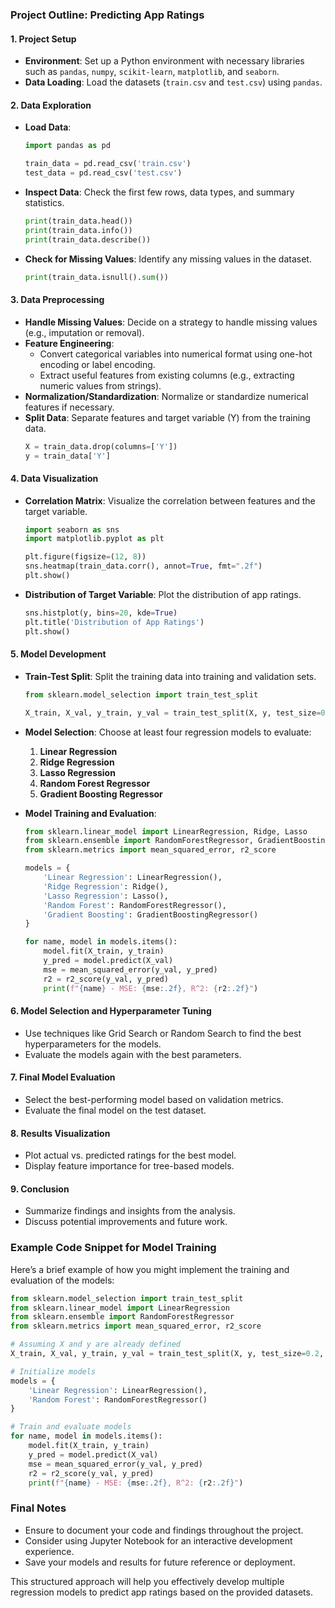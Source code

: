 ### Project Outline: Predicting App Ratings

#### 1. **Project Setup**
   - **Environment**: Set up a Python environment with necessary libraries such as `pandas`, `numpy`, `scikit-learn`, `matplotlib`, and `seaborn`.
   - **Data Loading**: Load the datasets (`train.csv` and `test.csv`) using `pandas`.

#### 2. **Data Exploration**
   - **Load Data**:
     ```python
     import pandas as pd

     train_data = pd.read_csv('train.csv')
     test_data = pd.read_csv('test.csv')
     ```
   - **Inspect Data**: Check the first few rows, data types, and summary statistics.
     ```python
     print(train_data.head())
     print(train_data.info())
     print(train_data.describe())
     ```
   - **Check for Missing Values**: Identify any missing values in the dataset.
     ```python
     print(train_data.isnull().sum())
     ```

#### 3. **Data Preprocessing**
   - **Handle Missing Values**: Decide on a strategy to handle missing values (e.g., imputation or removal).
   - **Feature Engineering**:
     - Convert categorical variables into numerical format using one-hot encoding or label encoding.
     - Extract useful features from existing columns (e.g., extracting numeric values from strings).
   - **Normalization/Standardization**: Normalize or standardize numerical features if necessary.
   - **Split Data**: Separate features and target variable (Y) from the training data.
     ```python
     X = train_data.drop(columns=['Y'])
     y = train_data['Y']
     ```

#### 4. **Data Visualization**
   - **Correlation Matrix**: Visualize the correlation between features and the target variable.
     ```python
     import seaborn as sns
     import matplotlib.pyplot as plt

     plt.figure(figsize=(12, 8))
     sns.heatmap(train_data.corr(), annot=True, fmt=".2f")
     plt.show()
     ```
   - **Distribution of Target Variable**: Plot the distribution of app ratings.
     ```python
     sns.histplot(y, bins=20, kde=True)
     plt.title('Distribution of App Ratings')
     plt.show()
     ```

#### 5. **Model Development**
   - **Train-Test Split**: Split the training data into training and validation sets.
     ```python
     from sklearn.model_selection import train_test_split

     X_train, X_val, y_train, y_val = train_test_split(X, y, test_size=0.2, random_state=42)
     ```

   - **Model Selection**: Choose at least four regression models to evaluate:
     1. **Linear Regression**
     2. **Ridge Regression**
     3. **Lasso Regression**
     4. **Random Forest Regressor**
     5. **Gradient Boosting Regressor**

   - **Model Training and Evaluation**:
     ```python
     from sklearn.linear_model import LinearRegression, Ridge, Lasso
     from sklearn.ensemble import RandomForestRegressor, GradientBoostingRegressor
     from sklearn.metrics import mean_squared_error, r2_score

     models = {
         'Linear Regression': LinearRegression(),
         'Ridge Regression': Ridge(),
         'Lasso Regression': Lasso(),
         'Random Forest': RandomForestRegressor(),
         'Gradient Boosting': GradientBoostingRegressor()
     }

     for name, model in models.items():
         model.fit(X_train, y_train)
         y_pred = model.predict(X_val)
         mse = mean_squared_error(y_val, y_pred)
         r2 = r2_score(y_val, y_pred)
         print(f"{name} - MSE: {mse:.2f}, R^2: {r2:.2f}")
     ```

#### 6. **Model Selection and Hyperparameter Tuning**
   - Use techniques like Grid Search or Random Search to find the best hyperparameters for the models.
   - Evaluate the models again with the best parameters.

#### 7. **Final Model Evaluation**
   - Select the best-performing model based on validation metrics.
   - Evaluate the final model on the test dataset.

#### 8. **Results Visualization**
   - Plot actual vs. predicted ratings for the best model.
   - Display feature importance for tree-based models.

#### 9. **Conclusion**
   - Summarize findings and insights from the analysis.
   - Discuss potential improvements and future work.

### Example Code Snippet for Model Training
Here’s a brief example of how you might implement the training and evaluation of the models:

```python
from sklearn.model_selection import train_test_split
from sklearn.linear_model import LinearRegression
from sklearn.ensemble import RandomForestRegressor
from sklearn.metrics import mean_squared_error, r2_score

# Assuming X and y are already defined
X_train, X_val, y_train, y_val = train_test_split(X, y, test_size=0.2, random_state=42)

# Initialize models
models = {
    'Linear Regression': LinearRegression(),
    'Random Forest': RandomForestRegressor()
}

# Train and evaluate models
for name, model in models.items():
    model.fit(X_train, y_train)
    y_pred = model.predict(X_val)
    mse = mean_squared_error(y_val, y_pred)
    r2 = r2_score(y_val, y_pred)
    print(f"{name} - MSE: {mse:.2f}, R^2: {r2:.2f}")
```

### Final Notes
- Ensure to document your code and findings throughout the project.
- Consider using Jupyter Notebook for an interactive development experience.
- Save your models and results for future reference or deployment.

This structured approach will help you effectively develop multiple regression models to predict app ratings based on the provided datasets.